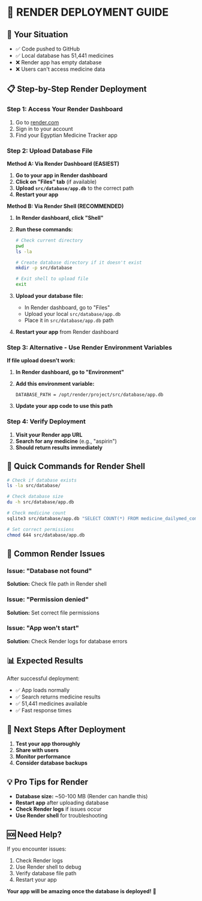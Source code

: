 # 🚀 RENDER DEPLOYMENT GUIDE

## 🎯 Your Situation
- ✅ Code pushed to GitHub
- ✅ Local database has 51,441 medicines
- ❌ Render app has empty database
- ❌ Users can't access medicine data

## 📋 Step-by-Step Render Deployment

### Step 1: Access Your Render Dashboard
1. Go to [render.com](https://render.com)
2. Sign in to your account
3. Find your Egyptian Medicine Tracker app

### Step 2: Upload Database File
**Method A: Via Render Dashboard (EASIEST)**

1. **Go to your app in Render dashboard**
2. **Click on "Files" tab** (if available)
3. **Upload `src/database/app.db`** to the correct path
4. **Restart your app**

**Method B: Via Render Shell (RECOMMENDED)**

1. **In Render dashboard, click "Shell"**
2. **Run these commands:**
   ```bash
   # Check current directory
   pwd
   ls -la
   
   # Create database directory if it doesn't exist
   mkdir -p src/database
   
   # Exit shell to upload file
   exit
   ```

3. **Upload your database file:**
   - In Render dashboard, go to "Files"
   - Upload your local `src/database/app.db`
   - Place it in `src/database/app.db` path

4. **Restart your app** from Render dashboard

### Step 3: Alternative - Use Render Environment Variables

**If file upload doesn't work:**

1. **In Render dashboard, go to "Environment"**
2. **Add this environment variable:**
   ```
   DATABASE_PATH = /opt/render/project/src/database/app.db
   ```

3. **Update your app code to use this path**

### Step 4: Verify Deployment

1. **Visit your Render app URL**
2. **Search for any medicine** (e.g., "aspirin")
3. **Should return results immediately**

## 🔧 Quick Commands for Render Shell

```bash
# Check if database exists
ls -la src/database/

# Check database size
du -h src/database/app.db

# Check medicine count
sqlite3 src/database/app.db "SELECT COUNT(*) FROM medicine_dailymed_complete_all;"

# Set correct permissions
chmod 644 src/database/app.db
```

## 🚨 Common Render Issues

### Issue: "Database not found"
**Solution:** Check file path in Render shell

### Issue: "Permission denied"
**Solution:** Set correct file permissions

### Issue: "App won't start"
**Solution:** Check Render logs for database errors

## 📊 Expected Results

After successful deployment:
- ✅ App loads normally
- ✅ Search returns medicine results
- ✅ 51,441 medicines available
- ✅ Fast response times

## 🎯 Next Steps After Deployment

1. **Test your app thoroughly**
2. **Share with users**
3. **Monitor performance**
4. **Consider database backups**

## 💡 Pro Tips for Render

- **Database size:** ~50-100 MB (Render can handle this)
- **Restart app** after uploading database
- **Check Render logs** if issues occur
- **Use Render shell** for troubleshooting

## 🆘 Need Help?

If you encounter issues:
1. Check Render logs
2. Use Render shell to debug
3. Verify database file path
4. Restart your app

**Your app will be amazing once the database is deployed!** 🎉 